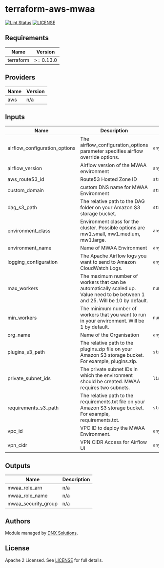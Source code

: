 # terraform-aws-mwaa

[![Lint Status](https://github.com/DNXLabs/terraform-aws-mwaa/workflows/Lint/badge.svg)](https://github.com/DNXLabs/terraform-aws-mwaa/actions)
[![LICENSE](https://img.shields.io/github/license/DNXLabs/terraform-aws-mwaa)](https://github.com/DNXLabs/terraform-aws-mwaa/blob/master/LICENSE)

<!--- BEGIN_TF_DOCS --->

## Requirements

| Name | Version |
|------|---------|
| terraform | >= 0.13.0 |

## Providers

| Name | Version |
|------|---------|
| aws | n/a |

## Inputs

| Name | Description | Type | Default | Required |
|------|-------------|------|---------|:--------:|
| airflow\_configuration\_options | The airflow\_configuration\_options parameter specifies airflow override options. | `any` | n/a | yes |
| airflow\_version | Airflow version of the MWAA environment | `any` | n/a | yes |
| aws\_route53\_id | Route53 Hosted Zone ID | `string` | n/a | yes |
| custom\_domain | custom DNS name for MWAA Environment | `string` | n/a | yes |
| dag\_s3\_path | The relative path to the DAG folder on your Amazon S3 storage bucket. | `string` | `"dags"` | no |
| environment\_class | Environment class for the cluster. Possible options are mw1.small, mw1.medium, mw1.large. | `any` | n/a | yes |
| environment\_name | Name of MWAA Environment | `any` | n/a | yes |
| logging\_configuration | The Apache Airflow logs you want to send to Amazon CloudWatch Logs. | `any` | n/a | yes |
| max\_workers | The maximum number of workers that can be automatically scaled up. Value need to be between 1 and 25. Will be 10 by default. | `number` | `10` | no |
| min\_workers | The minimum number of workers that you want to run in your environment. Will be 1 by default. | `number` | `1` | no |
| org\_name | Name of the Organisation | `any` | n/a | yes |
| plugins\_s3\_path | The relative path to the plugins.zip file on your Amazon S3 storage bucket. For example, plugins.zip. | `string` | `"plugins.zip"` | no |
| private\_subnet\_ids | The private subnet IDs in which the environment should be created. MWAA requires two subnets. | `list(string)` | n/a | yes |
| requirements\_s3\_path | The relative path to the requirements.txt file on your Amazon S3 storage bucket. For example, requirements.txt. | `string` | `"requirements.txt"` | no |
| vpc\_id | VPC ID to deploy the MWAA Environment. | `any` | n/a | yes |
| vpn\_cidr | VPN CIDR Access for Airflow UI | `any` | n/a | yes |

## Outputs

| Name | Description |
|------|-------------|
| mwaa\_role\_arn | n/a |
| mwaa\_role\_name | n/a |
| mwaa\_security\_group | n/a |

<!--- END_TF_DOCS --->

## Authors

Module managed by [DNX Solutions](https://github.com/DNXLabs).

## License

Apache 2 Licensed. See [LICENSE](https://github.com/DNXLabs/terraform-aws-mwaa/blob/master/LICENSE) for full details.
